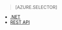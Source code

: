 > [AZURE.SELECTOR]
- [.NET](../articles/media-services/media-services-get-media-processor.md)
- [REST API](../articles/media-services/media-services-rest-get-media-processor.md)

<!---HONumber=Oct15_HO3-->